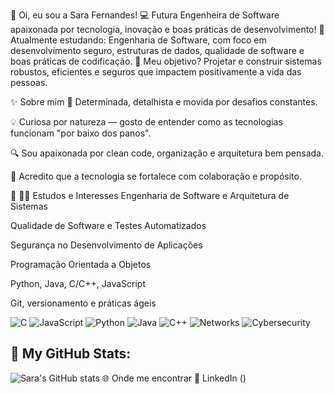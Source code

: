 👋 Oi, eu sou a Sara Fernandes!
💻 Futura Engenheira de Software apaixonada por tecnologia, inovação e boas práticas de desenvolvimento!
🌱 Atualmente estudando: Engenharia de Software, com foco em desenvolvimento seguro, estruturas de dados, qualidade de software e boas práticas de codificação.
🚀 Meu objetivo? Projetar e construir sistemas robustos, eficientes e seguros que impactem positivamente a vida das pessoas.

✨ Sobre mim
🎯 Determinada, detalhista e movida por desafios constantes.

💡 Curiosa por natureza — gosto de entender como as tecnologias funcionam "por baixo dos panos".

🔍 Sou apaixonada por clean code, organização e arquitetura bem pensada.

🤝 Acredito que a tecnologia se fortalece com colaboração e propósito.

🎯 🧑‍💻 Estudos e Interesses
Engenharia de Software e Arquitetura de Sistemas

Qualidade de Software e Testes Automatizados

Segurança no Desenvolvimento de Aplicações

Programação Orientada a Objetos

Python, Java, C/C++, JavaScript

Git, versionamento e práticas ágeis

![C](https://img.shields.io/badge/C-00599C?style=flat-square&logo=c&logoColor=white)
![JavaScript](https://img.shields.io/badge/JavaScript-F7DF1E?style=flat-square&logo=javascript&logoColor=black)
![Python](https://img.shields.io/badge/Python-3776AB?style=flat-square&logo=python&logoColor=white)
![Java](https://img.shields.io/badge/Java-007396?style=flat-square&logo=java&logoColor=white)
![C++](https://img.shields.io/badge/C++-00599C?style=flat-square&logo=c%2B%2B&logoColor=white)
![Networks](https://img.shields.io/badge/Networks-%20🌐%20-0A66C2?style=flat-square)
![Cybersecurity](https://img.shields.io/badge/Cybersecurity-%20🔐%20-ff3860?style=flat-square)

## 🚀 My GitHub Stats:
![Sara's GitHub stats](https://github-readme-stats.vercel.app/api?username=sarafernandxs&show_icons=true&theme=radical)
🌐 Onde me encontrar
💼 LinkedIn ()
